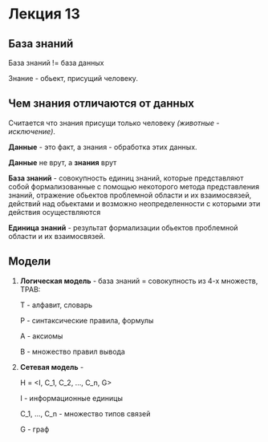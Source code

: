 # Лекция 13

## База знаний

База знаний != база данных

Знание - обьект, присущий человеку.

## Чем знания отличаются от данных

Считается что знания присущи только человеку _(животные - исключение)_.

**Данные** - это факт, а знания - обработка этих данных.

**Данные** не врут, а **знания** врут

**База знаний** - совокупность единиц знаний, которые представляют собой формализованные с помощью некоторого метода представления знаний, отражение обьектов проблемной области и их взаимосвязей, действий над обьектами и возможно неопределенности с которыми эти действия осуществляются

**Единица знаний** - результат формализации обьектов проблемной области и их взаимосвязей.

## Модели

1) **Логическая модель** - база знаний = совокупность из 4-х множеств, TPAB:

    T - алфавит, словарь

    P - синтаксические правила, формулы

    A - аксиомы

    B - множество правил вывода

2) **Сетевая модель** - 

    H = <I, C_1, C_2, ..., C_n, G>

    I - информационные единицы

    C_1, ..., C_n - множество типов связей

    G - граф